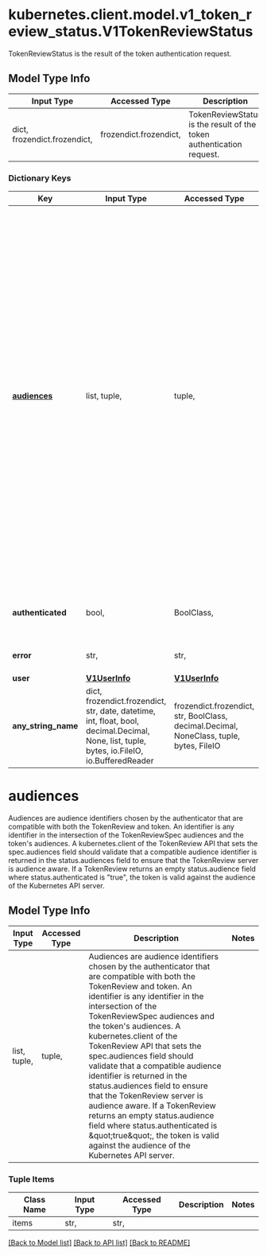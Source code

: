# kubernetes.client.model.v1_token_review_status.V1TokenReviewStatus

TokenReviewStatus is the result of the token authentication request.

## Model Type Info
Input Type | Accessed Type | Description | Notes
------------ | ------------- | ------------- | -------------
dict, frozendict.frozendict,  | frozendict.frozendict,  | TokenReviewStatus is the result of the token authentication request. | 

### Dictionary Keys
Key | Input Type | Accessed Type | Description | Notes
------------ | ------------- | ------------- | ------------- | -------------
**[audiences](#audiences)** | list, tuple,  | tuple,  | Audiences are audience identifiers chosen by the authenticator that are compatible with both the TokenReview and token. An identifier is any identifier in the intersection of the TokenReviewSpec audiences and the token&#x27;s audiences. A kubernetes.client of the TokenReview API that sets the spec.audiences field should validate that a compatible audience identifier is returned in the status.audiences field to ensure that the TokenReview server is audience aware. If a TokenReview returns an empty status.audience field where status.authenticated is \&quot;true\&quot;, the token is valid against the audience of the Kubernetes API server. | [optional] 
**authenticated** | bool,  | BoolClass,  | Authenticated indicates that the token was associated with a known user. | [optional] 
**error** | str,  | str,  | Error indicates that the token couldn&#x27;t be checked | [optional] 
**user** | [**V1UserInfo**](V1UserInfo.md) | [**V1UserInfo**](V1UserInfo.md) |  | [optional] 
**any_string_name** | dict, frozendict.frozendict, str, date, datetime, int, float, bool, decimal.Decimal, None, list, tuple, bytes, io.FileIO, io.BufferedReader | frozendict.frozendict, str, BoolClass, decimal.Decimal, NoneClass, tuple, bytes, FileIO | any string name can be used but the value must be the correct type | [optional]

# audiences

Audiences are audience identifiers chosen by the authenticator that are compatible with both the TokenReview and token. An identifier is any identifier in the intersection of the TokenReviewSpec audiences and the token's audiences. A kubernetes.client of the TokenReview API that sets the spec.audiences field should validate that a compatible audience identifier is returned in the status.audiences field to ensure that the TokenReview server is audience aware. If a TokenReview returns an empty status.audience field where status.authenticated is \"true\", the token is valid against the audience of the Kubernetes API server.

## Model Type Info
Input Type | Accessed Type | Description | Notes
------------ | ------------- | ------------- | -------------
list, tuple,  | tuple,  | Audiences are audience identifiers chosen by the authenticator that are compatible with both the TokenReview and token. An identifier is any identifier in the intersection of the TokenReviewSpec audiences and the token&#x27;s audiences. A kubernetes.client of the TokenReview API that sets the spec.audiences field should validate that a compatible audience identifier is returned in the status.audiences field to ensure that the TokenReview server is audience aware. If a TokenReview returns an empty status.audience field where status.authenticated is \&quot;true\&quot;, the token is valid against the audience of the Kubernetes API server. | 

### Tuple Items
Class Name | Input Type | Accessed Type | Description | Notes
------------- | ------------- | ------------- | ------------- | -------------
items | str,  | str,  |  | 

[[Back to Model list]](../../README.md#documentation-for-models) [[Back to API list]](../../README.md#documentation-for-api-endpoints) [[Back to README]](../../README.md)

